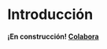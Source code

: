 <!--
SPDX-FileCopyrightText: 2024 Pablo Portas López <pablo.portas@udc.es>

SPDX-License-Identifier: CC-BY-NC-4.0
-->

# Introducción

<warning><b>¡En construcción! <a href="https://github.com/TeenBiscuits/Pro2324">Colabora</a></b></warning>

<!--
<tldr>Bienvenido/a al mundo de la programación</tldr>
-->
